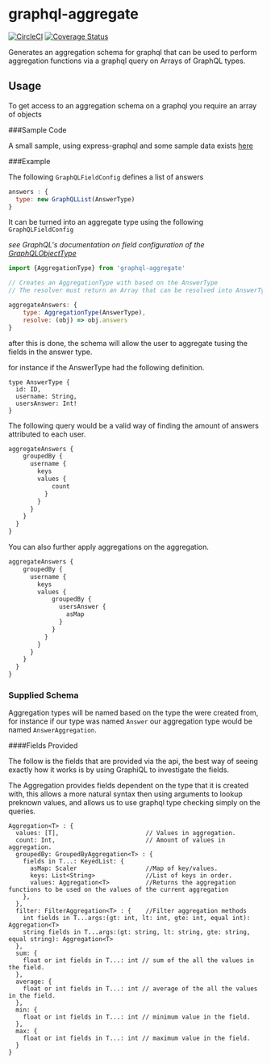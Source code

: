# graphql-aggregate

[![CircleCI](https://circleci.com/gh/blueflag/graphql-aggregate.svg?style=shield)](https://circleci.com/gh/blueflag/graphql-aggregate)
[![Coverage Status](https://coveralls.io/repos/github/blueflag/graphql-aggregate/badge.svg?branch=master)](https://coveralls.io/github/blueflag/graphql-aggregate?branch=master)


Generates an aggregation schema for graphql that can be used to perform aggregation functions 
via a graphql query on Arrays of GraphQL types. 

## Usage

To get access to an aggregation schema on a graphql you require an array of objects

###Sample Code

A small sample, using express-graphql and some sample data exists [here](https://github.com/thepont/graphql-aggregate-sample)

###Example

The following `GraphQLFieldConfig` defines a list of answers

```javascript
answers : {
  type: new GraphQLList(AnswerType)
}
```

It can be turned into an aggregate type using the following `GraphQLFieldConfig`

_see GraphQL's documentation on field configuration of the [GraphQLObjectType](http://graphql.org/graphql-js/type/#graphqlobjecttype)_

```javascript
import {AggregationType} from 'graphql-aggregate'

// Creates an AggregationType with based on the AnswerType
// The resolver must return an Array that can be resolved into AnswerTypes

aggregateAnswers: {
    type: AggregationType(AnswerType), 
    resolve: (obj) => obj.answers
}
``` 

after this is done, the schema will allow the user to aggregate tusing the fields 
in the answer type.

for instance if the AnswerType had the following definition.

```
type AnswerType {
  id: ID,
  username: String,
  usersAnswer: Int!
}
```

The following query would be a valid way of finding the amount of answers attributed to each user.

```graphql
aggregateAnswers {
    groupedBy {
      username {
        keys
        values {
            count
          }
        }
      }
    }
  }
}

```

You can also further apply aggregations on the aggregation.

```graphql
aggregateAnswers {
    groupedBy {
      username {
        keys
        values {
            groupedBy {
              usersAnswer {
                asMap
              }
            }
          }
        }
      }
    }
  }
}

```

### Supplied Schema

Aggregation types will be named based on the type the were created from, for instance if our type was named `Answer` our aggregation type would be named `AnswerAggregation`.

####Fields Provided

The follow is the fields that are provided via the api, the best way of seeing exactly how it works is by using GraphiQL to investigate the fields.

The Aggregation provides fields dependent on the type that it is created with, this allows a more natural syntax then using arguments to lookup preknown values, and allows us to use graphql type checking simply on the queries.

```
Aggregation<T> : {
  values: [T],                        // Values in aggregation.
  count: Int,                         // Amount of values in aggregation.
  groupedBy: GroupedByAggregation<T> : { 
    fields in T...: KeyedList: {
      asMap: Scaler                   //Map of key/values.
      keys: List<String>              //List of keys in order.
      values: Aggregation<T>          //Returns the aggregation functions to be used on the values of the current aggregation
    },
  },
  filter: FilterAggregation<T> : {    //Filter aggregation methods
    int fields in T...args:(gt: int, lt: int, gte: int, equal int): Aggregation<T>
    string fields in T...args:(gt: string, lt: string, gte: string, equal string): Aggregation<T>
  },
  sum: {
    float or int fields in T...: int // sum of the all the values in the field.
  },
  average: {
    float or int fields in T...: int // average of the all the values in the field.
  },
  min: {
    float or int fields in T...: int // minimum value in the field.
  },
  max: {
    float or int fields in T...: int // maximum value in the field.
  }
}

``` 
